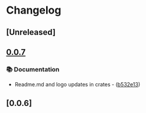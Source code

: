 # Changelog

## [Unreleased]

## [0.0.7](https://github.com/takula-tech/nita-obel/compare/obel_reflect_derive-v0.0.6...obel_reflect_derive-v0.0.7)

### 📚 Documentation

- Readme.md and logo updates in crates - ([b532e13](https://github.com/takula-tech/nita-obel/commit/b532e13ceface01aa7d69ce563ccce7893b815b6))

## [0.0.6]
